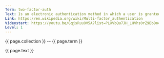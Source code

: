 ```yaml
---
Term: two-factor-auth
Text: Is an electronic authentication method in which a user is granted access to a website or application only after successfully presenting two or more pieces of evidence 
Link: https://en.wikipedia.org/wiki/Multi-factor_authentication
Videostart: https://youtu.be/GqjsRuu0V5A?list=PLXVbQu7JH_LHVhs0rZ9Bb8ocyKlPljkaG&t=56m13s
Level: 1
---
```


{{ page.collection }} -- {{ page.term }}

   {{ page.text }}


